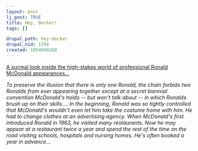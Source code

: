 ```yaml
--- 
layout: post
lj_post: TRUE
title: Hey, Decker!
tags: []

drupal_path: hey-decker
drupal_nid: 1294
created: 1054600260
---
```

<a href="http://online.wsj.com/article_email/0,,SB105417428331974100,00.html" target="_blank">A surreal look inside the high-stakes world of professional Ronald McDonald appearances...</a>

<i>To preserve the illusion that there is only one Ronald, the chain forbids two Ronalds from ever appearing together except at a secret biennial convention McDonald's holds -- but won't talk about -- in which Ronalds brush up on their skills.... In the beginning, Ronald was so tightly controlled that McDonald's wouldn't even let him take the costume home with him. He had to change clothes at an advertising agency. When McDonald's first introduced Ronald in 1963, he visited many restaurants. Now he may appear at a restaurant twice a year and spend the rest of the time on the road visiting schools, hospitals and nursing homes. He's often booked a year in advance...</i>
